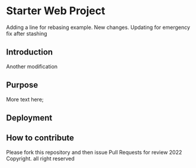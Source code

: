 # Starter Web Project
Adding a line for rebasing example.
New changes. Updating for emergency fix after stashing
## Introduction
Another modification

## Purpose
More text here;

## Deployment

## How to contribute
Please fork this repository and then issue Pull Requests for review
2022 Copyright. all right reserved
